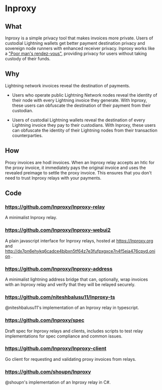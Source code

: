 # lnproxy

## What

lnproxy is a simple privacy tool that makes invoices more private.
Users of custodial Lightning wallets get better payment destination privacy
and sovereign node runners with enhanced receiver privacy.
lnproxy works like a
["Poor man's rendez-vous"](https://www.mail-archive.com/lightning-dev@lists.linuxfoundation.org/msg02667.html),
providing privacy for users without taking custody of their funds.

## Why

Lightning network invoices reveal the destination of payments.

-	Users who operate public Lightning Network nodes reveal the identity of their node
	with every Lightning invoice they generate.
	With lnproxy, these users can obfuscate the destination of their payment from their custodian.

-	Users of custodial Lightning wallets reveal the destination
	of every Lightning invoice they pay to their custodians.
	With lnproxy, these users can obfuscate the identity of their Lightning nodes
	from their transaction counterparties.

## How

Proxy invoices are hodl invoices.
When an lnproxy relay accepts an htlc for the proxy invoice,
it immediately pays the original invoice
and uses the revealed preimage to settle the proxy invoice.
This ensures that you don't need to trust lnproxy relays
with your payments.

## Code

### https://github.com/lnproxy/lnproxy-relay

A minimalist lnproxy relay.

### https://github.com/lnproxy/lnproxy-webui2

A plain javascript interface for lnproxy relays,
hosted at https://lnproxy.org and http://dx7pn6ehykq6cadce4bjbxn5tf64z7e3fufpxgxce7n4f5eja476cpyd.onion
.

### https://github.com/lnproxy/lnproxy-address

A minimalist lightning address bridge that can, optionally,
wrap invoices with an lnproxy relay and verify that they will be relayed securely.

### https://github.com/niteshbalusu11/lnproxy-ts

@niteshbalusu11's implementation of an lnproxy relay in typescript.

### https://github.com/lnproxy/spec

Draft spec for lnproxy relays and clients,
includes scripts to test relay implementations for spec compliance and common issues.

### https://github.com/lnproxy/lnproxy-client

Go client for requesting and validating proxy invoices from relays.

### https://github.com/shoupn/lnproxy

@shoupn's implementation of an lnproxy relay in C#.
